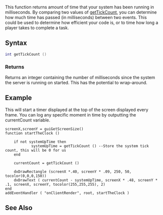 This function returns amount of time that your system has been running in milliseconds. By comparing two values of [getTickCount](/docs/getTickCount.md "wikilink"), you can determine how much time has passed (in milliseconds) between two events. This could be used to determine how efficient your code is, or to time how long a player takes to complete a task.

Syntax
------

``` lua
int getTickCount ()
```

### Returns

Returns an integer containing the number of milliseconds since the system the server is running on started. This has the potential to wrap-around.

Example
-------

This will start a timer displayed at the top of the screen displayed every frame. You can log any specific moment in time by outputting the currentCount variable.

    screenX,screenY = guiGetScreenSize()
    function startTheClock ()
        
        if not systemUpTime then
                systemUpTime = getTickCount () --Store the system tick count, this will be 0 for us
        end
        
        currentCount = getTickCount ()
        
        dxDrawRectangle (screenX *.40, screenY * .09, 250, 50, tocolor(0,0,0,150))
        dxDrawText ( currentCount - systemUpTime, screenX * .48, screenY * .1, screenX, screenY, tocolor(255,255,255), 2)
    end
    addEventHandler ( "onClientRender", root, startTheClock )

See Also
--------
